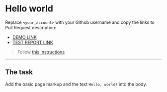 # Hello world
Replace `<your_account>` with your Github username and copy the links to Pull Request description:
- [DEMO LINK](https://gethdeth.github.io/layout_hello-world/)
- [TEST REPORT LINK](https://gethdeth.github.io/layout_hello-world/report/html_report/)

> Follow [this instructions](https://mate-academy.github.io/layout_task-guideline/#how-to-solve-the-layout-tasks-on-github)
___

## The task
Add the basic page markup and the text `Hello, world!` into the body.
